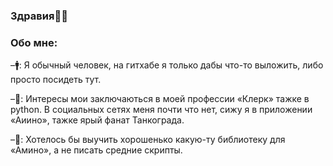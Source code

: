 ### Здравия👋🏻

### Обо мне:

–🚹: Я обычный человек, на гитхабе я только дабы что-то выложить, либо просто посидеть тут.

–🤔: Интересы мои заключаються в моей профессии «Клерк» тажке в python. В социальных сетях меня почти что нет, сижу я в приложении «Аиино», тажке ярый фанат Танкограда.

–🧠: Хотелось бы выучить хорошенько какую-ту библиотеку для «Амино», а не писать средние скрипты.
